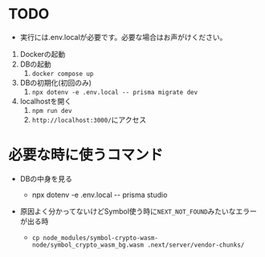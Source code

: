 # TODO
- 実行には.env.localが必要です。必要な場合はお声がけください。

1. Dockerの起動
2. DBの起動
   1. `docker compose up`
3. DBの初期化(初回のみ)
   1. `npx dotenv -e .env.local -- prisma migrate dev`
4. localhostを開く
   1. `npm run dev`
   2. `http://localhost:3000/`にアクセス


# 必要な時に使うコマンド

- DBの中身を見る
  - npx dotenv -e .env.local -- prisma studio

- 原因よく分かってないけどSymbol使う時に`NEXT_NOT_FOUND`みたいなエラーが出る時
  - `cp node_modules/symbol-crypto-wasm-node/symbol_crypto_wasm_bg.wasm .next/server/vendor-chunks/`
